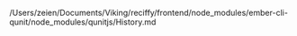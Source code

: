 /Users/zeien/Documents/Viking/reciffy/frontend/node_modules/ember-cli-qunit/node_modules/qunitjs/History.md